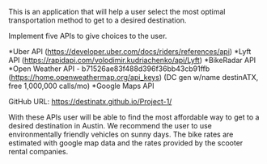 This is an application that will help a user select the most optimal transportation method to get to a desired destination.

Implement five APIs to give choices to the user.

*Uber API (https://developer.uber.com/docs/riders/references/api)
*Lyft API (https://rapidapi.com/volodimir.kudriachenko/api/Lyft)
*BikeRadar API
*Open Weather API - b71526ae83f488d396f36bb43cb91ffb (https://home.openweathermap.org/api_keys)
                                             (DC gen w/name destinATX, free 1,000,000 calls/mo)
*Google Maps API

GitHub URL:  https://destinatx.github.io/Project-1/

With these APIs user will be able to find the most affordable way to get to a desired destination in Austin.
We recommend the user to use environmentally friendly vehicles on sunny days.
The bike rates are estimated with google map data and the rates provided by the scooter rental companies. 


